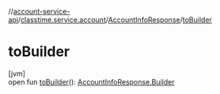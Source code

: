 //[account-service-api](../../../index.md)/[classtime.service.account](../index.md)/[AccountInfoResponse](index.md)/[toBuilder](to-builder.md)

# toBuilder

[jvm]\
open fun [toBuilder](to-builder.md)(): [AccountInfoResponse.Builder](-builder/index.md)
